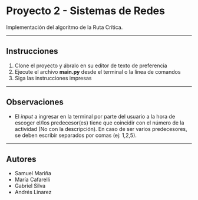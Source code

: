 # Proyecto 2 - Sistemas de Redes

Implementación del algoritmo de la Ruta Crítica.

---

## Instrucciones
1. Clone el proyecto y ábralo en su editor de texto de preferencia
2. Ejecute el archivo **main.py** desde el terminal o la línea de comandos
3. Siga las instrucciones impresas
---
## Observaciones
* El *input* a ingresar en la terminal por parte del usuario a la hora de escoger el/los predecesor(es) tiene que coincidir con el número de la actividad (No con la descripción).
En caso de ser varios predecesores, se deben escribir separados por comas (ej: 1,2,5).
---
## Autores
* Samuel Mariña
* María Cafarelli
* Gabriel Silva
* Andrés Linarez
